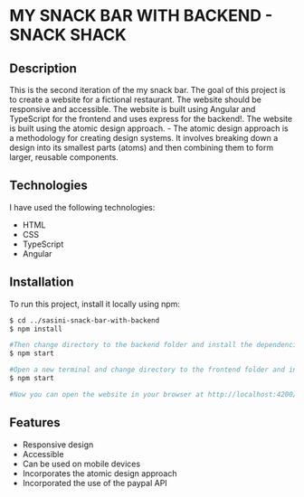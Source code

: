 # MY SNACK BAR WITH BACKEND - SNACK SHACK

## Description

This is the second iteration of the my snack bar. The goal of this project is to create a website for a fictional restaurant. The website should be responsive and accessible. The website is built using Angular and TypeScript for the frontend and uses express for the backend!.
The website is built using the atomic design approach. - The atomic design approach is a methodology for creating design systems. It involves breaking down a design into its smallest parts (atoms) and then combining them to form larger, reusable components.

## Technologies

I have used the following technologies:

- HTML
- CSS
- TypeScript
- Angular

## Installation

To run this project, install it locally using npm:

```bash
$ cd ../sasini-snack-bar-with-backend
$ npm install

#Then change directory to the backend folder and install the dependencies for the backend
$ npm start

#Open a new terminal and change directory to the frontend folder and install the dependencies for the frontend
$ npm start

#Now you can open the website in your browser at http://localhost:4200/

```

## Features

- Responsive design
- Accessible
- Can be used on mobile devices
- Incorporates the atomic design approach
- Incorporated the use of the paypal API
